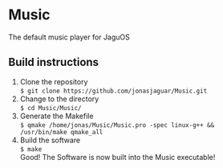 # Music
The default music player for JaguOS  

## Build instructions  
1. Clone the repository  
`$ git clone https://github.com/jonasjaguar/Music.git`  
2. Change to the directory  
`$ cd Music/Music/`  
3. Generate the Makefile  
`$ qmake /home/jonas/Music/Music.pro -spec linux-g++ && /usr/bin/make qmake_all`  
4. Build the software  
`$ make`  
Good! The Software is now built into the Music executable!  
